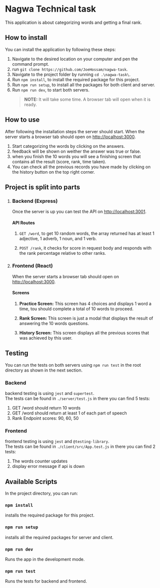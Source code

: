 # Nagwa Technical task

This application is about categorizing words and getting a final rank.

## How to install

You can install the application by following these steps:

1. Navigate to the desired location on your computer and pen the command prompt.
2. run `git clone https://github.com/JoeHossam/nagwa-task`.
3. Navigate to the project folder by running `cd .\nagwa-task\`.
4. Run `npm install`, to install the required package for this project.
5. Run `npm run setup`, to install all the packages for both client and server.
6. Run `npm run dev`, to start both servers.
    > **NOTE:** It will take some time. A browser tab will open when it is ready.

## How to use

After following the installation steps the server should start.
When the server starts a browser tab should open on [http://localhost:3000](http://localhost:3000).

1. Start categorizing the words by clicking on the answers.
2. feedback will be shown on weither the answer was true or false.
3. when you finish the 10 words you will see a finishing screen that contains all the result (score, rank, time taken).
4. You can check all the previous records you have made by clicking on the history button on the top right corner.

## Project is split into parts

1.  ### Backend (Express)

    Once the server is up you can test the API on [http://localhost:3001](http://localhost:3001).

    #### API Routes

    1. `GET /word`, to get 10 random words, the array returned has at least 1 adjective, 1 adverb, 1 noun, and 1 verb.

    2. `POST /rank`, it checks for score in request body and responds with the rank percentage relative to other ranks.

2.  ### Frontend (React)

    When the server starts a browser tab should open on [http://localhost:3000](http://localhost:3000).

    #### Screens

    1. **Practice Screen:** This screen has 4 choices and displays 1 word a time, tou should complete a total of 10 words to proceed.

    2. **Rank Screen:** This screen is just a modal that displays the result of answering the 10 words questions.

    3. **History Screen:** This screen displays all the previous scores that was achieved by this user.

## Testing

You can run the tests on both servers using `npm run test` in the root directory as shown in the next section.

### Backend

backend testing is using `jest` and `supertest`.  
The tests can be found in `./server/test.js` in there you can find 5 tests:

1. GET /word should return 10 words
2. GET /word should return at least 1 of each part of speech
3. Rank Endpoint scores: 90, 60, 50

### Frontend

frontend testing is using `jest` and `@testing-library`.  
The tests can be found in `./client/src/App.test.js` in there you can find 2 tests:

1. The words counter updates
2. display error message if api is down

## Available Scripts

In the project directory, you can run:

### `npm install`

installs the required package for this project.

### `npm run setup`

installs all the required packages for server and client.

### `npm run dev`

Runs the app in the development mode.

### `npm run test`

Runs the tests for backend and frontend.
